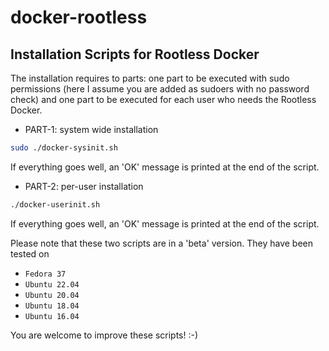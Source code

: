 # docker-rootless
Installation Scripts for Rootless Docker
---------------------
The installation requires to parts: one part to be executed with sudo permissions
(here I assume you are added as sudoers with no password check) and one part to be
executed for each user who needs the Rootless Docker.

* PART-1: system wide installation
```bash
sudo ./docker-sysinit.sh
```
If everything goes well, an 'OK' message is printed at the end of the script.

* PART-2: per-user installation
```bash
./docker-userinit.sh
```
If everything goes well, an 'OK' message is printed at the end of the script.

Please note that these two scripts are in a 'beta' version. They have been tested on
- `Fedora 37`
- `Ubuntu 22.04` 
- `Ubuntu 20.04` 
- `Ubuntu 18.04` 
- `Ubuntu 16.04` 

You are welcome to improve these scripts! :-)
